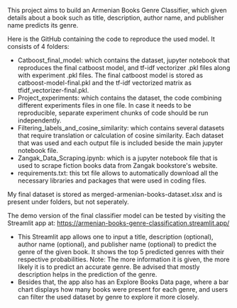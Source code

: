 This project aims to build an Armenian Books Genre Classifier, which given details about a book such as title, description, author name, and publisher name predicts its genre.

Here is the GitHub containing the code to reproduce the used model. It consists of 4 folders:
- Catboost_final_model: which contains the dataset, jupyter notebook that reproduces the final catboost model, and tf-idf vectorizer .pkl files along with experiment .pkl files. The final catboost model is stored as catboost-model-final.pkl and the tf-idf vectorized matrix as tfidf_vectorizer-final.pkl.
- Project_experiments: which contains the dataset, the code combining different experiments files in one file. In case it needs to be reproducible, separate experiment chunks of code should be run independently.
- Filtering_labels_and_cosine_similarity: which contains several datasets that require translation or calculation of cosine similarity. Each dataset that was used and each output file is included beside the main jupyter notebook file.
- Zangak_Data_Scraping.ipynb: which is a jupyter notebook file that is used to scrape fiction books data from Zangak bookstore's website.
- requirements.txt: this txt file allows to automatically download all the necessary libraries and packages that were used in coding files.

My final dataset is stored as merged-armenian-books-dataset.xlsx and is present under folders, but not seperately.

The demo version of the final classifier model can be tested by visiting the Streamlit app at: 
https://armenian-books-genre-classification.streamlit.app/

- This Streamlit app allows one to input a title, description (optional), author name (optional), and publisher name (optional) to predict the genre of the given book. It shows the top 5 predicted genres with their respective probabilities. Note: The more information it is given, the more likely it is to predict an accurate genre. Be advised that mostly description helps in the prediction of the genre. 
- Besides that, the app also has an Explore Books Data page, where a bar chart displays how many books were present for each genre, and users can filter the used dataset by genre to explore it more closely. 
